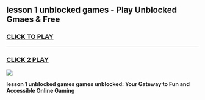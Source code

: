 
## lesson 1 unblocked games - Play Unblocked Gmaes & Free
<h3>
<a href="https://news.freeplayer.one?title=lesson_1_unblocked_games&ref=23F">CLICK TO PLAY</a></h3>
<hr>

<h3>
<a href="https://news.freeplayer.one?title=lesson_1_unblocked_games&ref=23F">CLICK 2 PLAY</a>
  
</h3>

<a href="https://news.freeplayer.one?title=lesson_1_unblocked_games&ref=23F/"><img src="https://clearcache.store/games.png"></a>


**lesson 1 unblocked games games unblocked: Your Gateway to Fun and Accessible Online Gaming**

